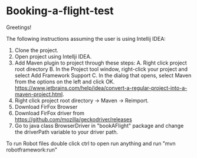 # Booking-a-flight-test

Greetings!

The following instructions assuming the user is using Intellij IDEA:

1. Clone the project.
2. Open project using Intellji IDEA.
3. Add Maven plugin to project through these steps: 
   A. Right click project root directory
   B. In the Project tool window, right-click your project and select Add Framework Support
   C. In the dialog that opens, select Maven from the options on the left and click OK.
   https://www.jetbrains.com/help/idea/convert-a-regular-project-into-a-maven-project.html.
4. Right click project root directory -> Maven -> Reimport.
5. Download FirFox Browser
6. Download FirFox driver from https://github.com/mozilla/geckodriver/releases 
7. Go to java class BrowserDriver in "bookAFlight" package and change the driverPath variable to your driver path.

To run Robot files double click ctrl to open run anything and run "mvn robotframework:run"
